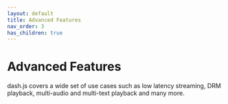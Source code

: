 ```yaml
---
layout: default
title: Advanced Features
nav_order: 3
has_children: true
---
```


# Advanced Features

dash.js covers a wide set of use cases such as low latency streaming, DRM playback, multi-audio and multi-text playback
and many more. 

